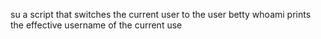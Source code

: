 su a script that switches the current user to the user betty
whoami prints the effective username of the current use

